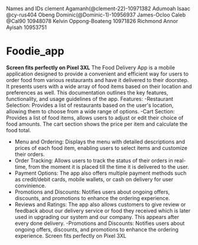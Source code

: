 Names and IDs
clement Agamanh(@clement-22)-10971382
Adumoah Isaac @cy-rus404
Obeng Dominic(@Dominic-1)-10956937
James-Ocloo Caleb  @Cal90  10948078
Kelvin Oppong-Boateng 10971826
Richmond Annor Ayisah 10953751

# Foodie_app
**Screen fits perfectly on Pixel 3XL**
The Food Delivery App is a mobile application designed to provide a convenient and efficient way for users to order food from various restaurants and have it delivered to their doorstep. It presents users with a wide array of food items based on their location and preferences as well. This documentation outlines the key features, functionality, and usage guidelines of the app.
Features:
-Restaurant Selection: Provides a list of restaurants based on the user's location, allowing them to choose from a wide range of options.
-Cart Section: Provides a list of food items, allows users to adjust or edit their choice of food amounts. The cart section shows the price per item and calculate the food total.
- Menu and Ordering: Displays the menu with detailed descriptions and prices of each food item, enabling users to select items and customize their orders.
- Order Tracking: Allows users to track the status of their orders in real-time, from the moment it is placed till the time it is delivered to the user.
- Payment Options: The app also offers multiple payment methods such as credit/debit cards, mobile wallets, or cash on delivery for user convinience. 
- Promotions and Discounts: Notifies users about ongoing offers, discounts, and promotions to enhance the ordering experience.
- Reviews and Ratings: The app also allows customers to give review or feedback about our delivery service or food they received which is later used in upgrading our system and our company. This appears after every done delivery.
-Promotions and Discounts: Notifies users about ongoing offers, discounts, and promotions to enhance the ordering experience.
Screen fits perfectly on Pixel 3XL
